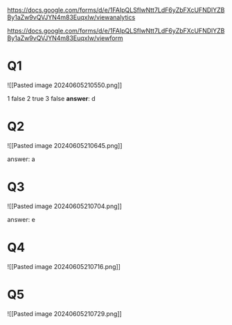 
https://docs.google.com/forms/d/e/1FAIpQLSfIwNtt7LdF6yZbFXcUFNDlYZBBy1aZw9vQVJYN4m83EuqxIw/viewanalytics

https://docs.google.com/forms/d/e/1FAIpQLSfIwNtt7LdF6yZbFXcUFNDlYZBBy1aZw9vQVJYN4m83EuqxIw/viewform
# Q1

![[Pasted image 20240605210550.png]]

1 false
2 true
3 false
**answer**: d

# Q2

![[Pasted image 20240605210645.png]]


answer: a 

# Q3

![[Pasted image 20240605210704.png]]

answer: e

# Q4

![[Pasted image 20240605210716.png]]


# Q5


![[Pasted image 20240605210729.png]]